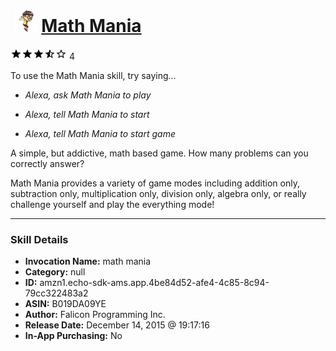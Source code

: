 # &nbsp;<img src="skill_icon" alt="Math Mania icon" width="36"> [Math Mania](http://alexa.amazon.com/#skills/amzn1.echo-sdk-ams.app.4be84d52-afe4-4c85-8c94-79cc322483a2)
![3.5 stars](../../images/ic_star_black_18dp_1x.png)![3.5 stars](../../images/ic_star_black_18dp_1x.png)![3.5 stars](../../images/ic_star_black_18dp_1x.png)![3.5 stars](../../images/ic_star_half_black_18dp_1x.png)![3.5 stars](../../images/ic_star_border_black_18dp_1x.png) 4

To use the Math Mania skill, try saying...

* *Alexa, ask Math Mania to play*

* *Alexa, tell Math Mania to start*

* *Alexa, tell Math Mania to start game*

A simple, but addictive, math based game.  How many problems can you correctly answer? 

Math Mania provides a variety of game modes including addition only, subtraction only, multiplication only, division only, algebra only, or really challenge yourself and play the everything mode!

***

### Skill Details

* **Invocation Name:** math mania
* **Category:** null
* **ID:** amzn1.echo-sdk-ams.app.4be84d52-afe4-4c85-8c94-79cc322483a2
* **ASIN:** B019DA09YE
* **Author:** Falicon Programming Inc.
* **Release Date:** December 14, 2015 @ 19:17:16
* **In-App Purchasing:** No
